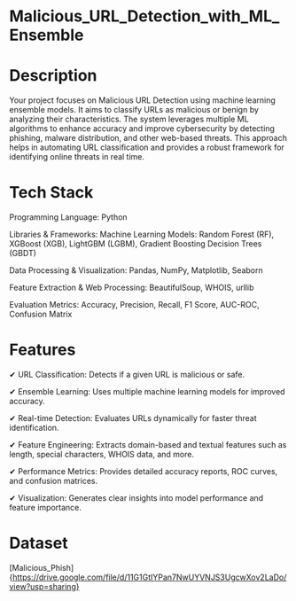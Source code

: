 # Malicious_URL_Detection_with_ML_Ensemble

# Description
Your project focuses on Malicious URL Detection using machine learning ensemble models. It aims to classify URLs as malicious or benign by analyzing their characteristics. The system leverages multiple ML algorithms to enhance accuracy and improve cybersecurity by detecting phishing, malware distribution, and other web-based threats. This approach helps in automating URL classification and provides a robust framework for identifying online threats in real time.

# Tech Stack
Programming Language: Python

Libraries & Frameworks: 
Machine Learning Models: Random Forest (RF), XGBoost (XGB), LightGBM (LGBM), Gradient Boosting Decision Trees (GBDT)

Data Processing & Visualization: Pandas, NumPy, Matplotlib, Seaborn

Feature Extraction & Web Processing: BeautifulSoup, WHOIS, urllib

Evaluation Metrics: Accuracy, Precision, Recall, F1 Score, AUC-ROC, Confusion Matrix

# Features
✔ URL Classification: Detects if a given URL is malicious or safe.

✔ Ensemble Learning: Uses multiple machine learning models for improved accuracy.

✔ Real-time Detection: Evaluates URLs dynamically for faster threat identification.

✔ Feature Engineering: Extracts domain-based and textual features such as length, special characters, WHOIS data, and more.

✔ Performance Metrics: Provides detailed accuracy reports, ROC curves, and confusion matrices.

✔ Visualization: Generates clear insights into model performance and feature importance.

# Dataset
[Malicious_Phish] {https://drive.google.com/file/d/11G1GtIYPan7NwUYVNJS3UgcwXov2LaDo/view?usp=sharing}
